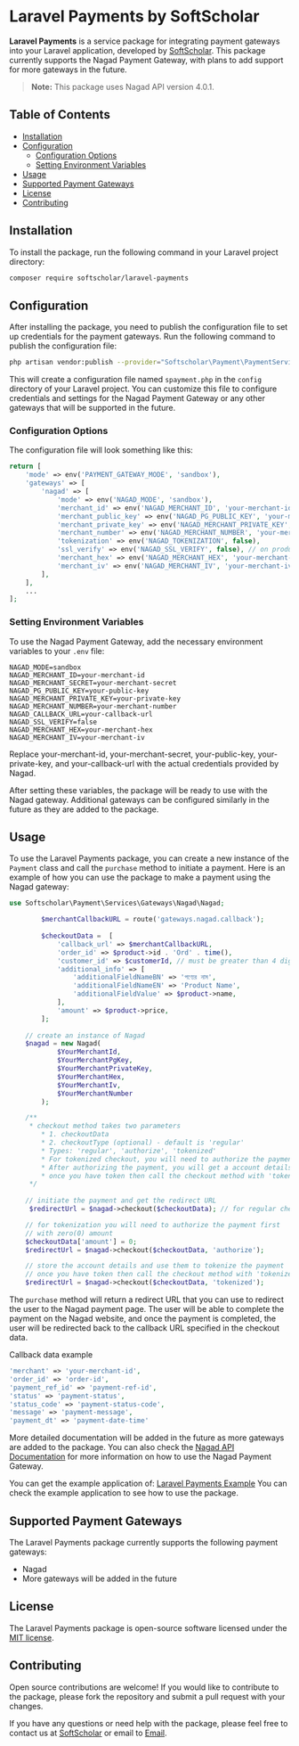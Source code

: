 # Laravel Payments by SoftScholar

**Laravel Payments** is a service package for integrating payment gateways into your Laravel application, developed by [SoftScholar](https://softscholar.com). This package currently supports the Nagad Payment Gateway, with plans to add support for more gateways in the future.

> **Note:** This package uses Nagad API version 4.0.1.

## Table of Contents
- [Installation](#installation)
- [Configuration](#configuration)
    - [Configuration Options](#configuration-options)
    - [Setting Environment Variables](#setting-environment-variables)
- [Usage](#usage)
- [Supported Payment Gateways](#supported-payment-gateways)
- [License](#license)
- [Contributing](#contributing)

## Installation

To install the package, run the following command in your Laravel project directory:

```bash
composer require softscholar/laravel-payments

```
## Configuration

After installing the package, you need to publish the configuration file to set up credentials for the payment gateways. Run the following command to publish the configuration file:
```bash
php artisan vendor:publish --provider="Softscholar\Payment\PaymentServiceProvider"
```

This will create a configuration file named `spayment.php` in the `config` directory of your Laravel project. You can customize this file to configure credentials and settings for the Nagad Payment Gateway or any other gateways that will be supported in the future.

### Configuration Options

The configuration file will look something like this:

```php
return [
    'mode' => env('PAYMENT_GATEWAY_MODE', 'sandbox'),
    'gateways' => [
        'nagad' => [
            'mode' => env('NAGAD_MODE', 'sandbox'),
            'merchant_id' => env('NAGAD_MERCHANT_ID', 'your-merchant-id'),
            'merchant_public_key' => env('NAGAD_PG_PUBLIC_KEY', 'your-merchant-public-key'),
            'merchant_private_key' => env('NAGAD_MERCHANT_PRIVATE_KEY', 'merchant-private-key'),
            'merchant_number' => env('NAGAD_MERCHANT_NUMBER', 'your-merchant-number'),
            'tokenization' => env('NAGAD_TOKENIZATION', false),
            'ssl_verify' => env('NAGAD_SSL_VERIFY', false), // on production set it to true
            'merchant_hex' => env('NAGAD_MERCHANT_HEX', 'your-merchant-hex'),
            'merchant_iv' => env('NAGAD_MERCHANT_IV', 'your-merchant-iv'),
        ],
    ],
    ...
];

```

### Setting Environment Variables

To use the Nagad Payment Gateway, add the necessary environment variables to your `.env` file:

```dotenv
NAGAD_MODE=sandbox
NAGAD_MERCHANT_ID=your-merchant-id
NAGAD_MERCHANT_SECRET=your-merchant-secret
NAGAD_PG_PUBLIC_KEY=your-public-key
NAGAD_MERCHANT_PRIVATE_KEY=your-private-key
NAGAD_MERCHANT_NUMBER=your-merchant-number
NAGAD_CALLBACK_URL=your-callback-url
NAGAD_SSL_VERIFY=false
NAGAD_MERCHANT_HEX=your-merchant-hex
NAGAD_MERCHANT_IV=your-merchant-iv
```

Replace your-merchant-id, your-merchant-secret, your-public-key, your-private-key, and your-callback-url with the actual credentials provided by Nagad.

After setting these variables, the package will be ready to use with the Nagad gateway. Additional gateways can be configured similarly in the future as they are added to the package.

## Usage

To use the Laravel Payments package, you can create a new instance of the `Payment` class and call the `purchase` method to initiate a payment. Here is an example of how you can use the package to make a payment using the Nagad gateway:

```php
use Softscholar\Payment\Services\Gateways\Nagad\Nagad;

        $merchantCallbackURL = route('gateways.nagad.callback');
        
        $checkoutData =  [
            'callback_url' => $merchantCallbackURL,
            'order_id' => $product->id . 'Ord' . time(),
            'customer_id' => $customerId, // must be greater than 4 digits
            'additional_info' => [
                'additionalFieldNameBN' => 'পণ্যের নাম',
                'additionalFieldNameEN' => 'Product Name',
                'additionalFieldValue' => $product->name,
            ],
            'amount' => $product->price,
        ];
        
    // create an instance of Nagad
    $nagad = new Nagad(
            $YourMerchantId,
            $YourMerchantPgKey,
            $YourMerchantPrivateKey,
            $YourMerchantHex,
            $YourMerchantIv,
            $YourMerchantNumber
        );

    /**
     * checkout method takes two parameters
        * 1. checkoutData
        * 2. checkoutType (optional) - default is 'regular'
        * Types: 'regular', 'authorize', 'tokenized'
        * For tokenized checkout, you will need to authorize the payment first by passing 'authorize' as the second parameter
        * After authorizing the payment, you will get a account details, store the thoose details and use them to tokenize the payment
        * once you have token then call the checkout method with 'tokenized' as the second parameter
     */
     
    // initiate the payment and get the redirect URL
     $redirectUrl = $nagad->checkout($checkoutData); // for regular checkout

    // for tokenization you will need to authorize the payment first
    // with zero(0) amount
    $checkoutData['amount'] = 0;
    $redirectUrl = $nagad->checkout($checkoutData, 'authorize');

    // store the account details and use them to tokenize the payment
    // once you have token then call the checkout method with 'tokenized' as the second parameter
    $redirectUrl = $nagad->checkout($checkoutData, 'tokenized');
```

The `purchase` method will return a redirect URL that you can use to redirect the user to the Nagad payment page. The user will be able to complete the payment on the Nagad website, and once the payment is completed, the user will be redirected back to the callback URL specified in the checkout data.

Callback data example
```php
'merchant' => 'your-merchant-id',
'order_id' => 'order-id',
'payment_ref_id' => 'payment-ref-id',
'status' => 'payment-status',
'status_code' => 'payment-status-code',
'message' => 'payment-message',
'payment_dt' => 'payment-date-time'
```

More detailed documentation will be added in the future as more gateways are added to the package.
You can also check the [Nagad API Documentation](https://nagad.com.bd) for more information on how to use the Nagad Payment Gateway.

You can get the example application of: [Laravel Payments Example](https://github.com/softscholar/laravel-payments-app) You can check the example application to see how to use the package.

## Supported Payment Gateways

The Laravel Payments package currently supports the following payment gateways:

- Nagad
- More gateways will be added in the future

## License

The Laravel Payments package is open-source software licensed under the [MIT license](https://opensource.org/licenses/MIT).

## Contributing
Open source contributions are welcome! If you would like to contribute to the package, please fork the repository and submit a pull request with your changes.

If you have any questions or need help with the package, please feel free to contact us at
[SoftScholar](https://softscholar.com) or email to [Email](mailto:atiq@softscholar.com).
